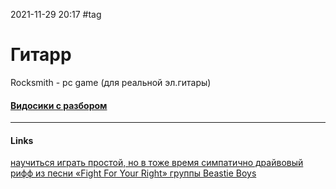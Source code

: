 2021-11-29 20:17
#tag
# Гитарр
Rocksmith - pc game (для реальной эл.гитары)
#### [Видосики с разбором](https://1lad.ru/videoyroki-igri-na-gitare/legko/)
_____________
#### Links
[научиться играть простой, но в тоже время симпатично драйвовый рифф из песни «Fight For Your Right» группы Beastie Boys](http://tvoya-gitara.ru/poleznyie-sovetyi/igra-na-elektrogitare-i-s-chego-nachat)